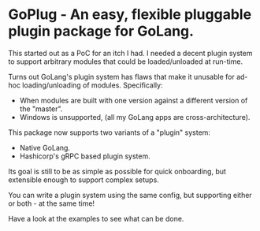 # GoPlug - An easy, flexible pluggable plugin package for GoLang.

This started out as a PoC for an itch I had.
I needed a decent plugin system to support arbitrary modules that could be loaded/unloaded at run-time.

Turns out GoLang's plugin system has flaws that make it unusable for ad-hoc loading/unloading of modules.
Specifically:
- When modules are built with one version against a different version of the "master".
- Windows is unsupported, (all my GoLang apps are cross-architecture).

This package now supports two variants of a "plugin" system:
- Native GoLang.
- Hashicorp's gRPC based plugin system.

Its goal is still to be as simple as possible for quick onboarding, but extensible enough to support complex setups.

You can write a plugin system using the same config, but supporting either or both - at the same time!

Have a look at the examples to see what can be done.
